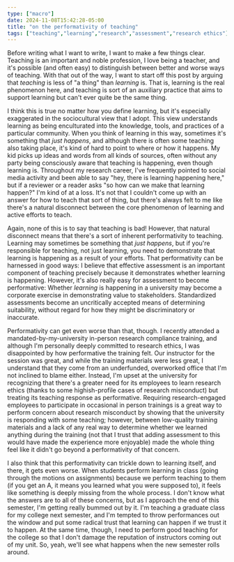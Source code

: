 ```yaml
---
type: ["macro"]
date: 2024-11-08T15:42:28-05:00
title: "on the performativity of teaching"
tags: ["teaching","learning","research","assessment","research ethics"]
---
```

Before writing what I want to write, I want to make a few things clear. Teaching is an important and noble profession, I love being a teacher, and it's possible (and often easy) to distinguish between better and worse ways of teaching. With that out of the way, I want to start off this post by arguing that *teaching* is less of "a thing" than *learning* is. That is, learning is the real phenomenon here, and teaching is sort of an auxiliary practice that aims to support learning but can't ever quite be the same thing. 

I think this is true no matter how you define learning, but it's especially exaggerated in the sociocultural view that I adopt. This view understands learning as being enculturated into the knowledge, tools, and practices of a particular community. When you think of learning in this way, sometimes it's something that *just happens*, and although there is often some teaching also taking place, it's kind of hard to point to where or how it happens. My kid picks up ideas and words from all kinds of sources, often without any party being consciously aware that teaching is happening, even though learning is. Throughout my research career, I've frequently pointed to social media activity and been able to say "hey, there is learning happening here," but if a reviewer or a reader asks "so how can we make that learning happen?" I'm kind of at a loss. It's not that I couldn't come up with an answer for how to teach that sort of thing, but there's always felt to me like there's a natural disconnect between the core phenomenon of learning and active efforts to teach.

Again, none of this is to say that teaching is bad! However, that natural disconnect means that there's a sort of inherent performativity to teaching. Learning may sometimes be something that *just happens*, but if you're responsible for teaching, not just learning, you need to demonstrate that learning is happening as a result of your efforts. That performativity can be harnessed in good ways: I believe that effective assessment is an important component of teaching precisely because it demonstrates whether learning is happening. However, it's also really easy for assessment to become performative: Whether *learning* is happening in a university may become a corporate exercise in demonstrating value to stakeholders. Standardized assessments become an uncritically accepted means of determining suitability, without regard for how they might be discriminatory or inaccurate.

Performativity can get even worse than that, though. I recently attended a mandated-by-my-university in-person research compliance training, and although I'm personally deeply committed to research ethics, I was disappointed by how performative the training felt. Our instructor for the session was great, and while the training materials were less great, I understand that they come from an underfunded, overworked office that I'm not inclined to blame either. Instead, I'm upset at the university for recognizing that there's a greater need for its employees to learn research ethics (thanks to some highish-profile cases of research misconduct) but treating its teaching response as performative. Requiring research-engaged employees to participate in occasional in person trainings is a great way to perform concern about research misconduct by showing that the university is responding with some teaching; however, between low-quality training materials and a lack of any real way to determine whether we learned anything during the training (not that I trust that adding assessment to this would have made the experience more enjoyable) made the whole thing feel like it didn't go beyond a performativity of that concern.

I also think that this performativity can trickle down to learning itself, and there, it gets even worse. When students perform learning in class (going through the motions on assignments) because we perform teaching to them (if you get an A, it means you learned what you were supposed to), it feels like something is deeply missing from the whole process. I don't know what the answers are to all of these concerns, but as I approach the end of this semester, I'm getting really bummed out by it. I'm teaching a graduate class for my college next semester, and I'm tempted to throw performances out the window and put some radical trust that learning can happen if we trust it to happen. At the same time, though, I need to perform good teaching for the college so that I don't damage the reputation of instructors coming out of my unit. So, yeah, we'll see what happens when the new semester rolls around.

